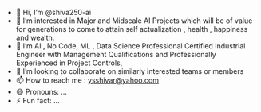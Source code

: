 - 👋 Hi, I’m @shiva250-ai
- 👀 I’m interested in Major and Midscale AI Projects which will be of value for generations to come to attain self actualization , health , happiness and wealth.
- 🌱 I’m  AI , No Code, ML , Data Science Professional Certified Industrial Engineer with Management Qualifications and Professionally Experienced in Project Controls, 
- 💞️ I’m looking to collaborate on similarly interested teams or members
- 📫 How to reach me : ysshivar@yahoo.com
- 😄 Pronouns: ...
- ⚡ Fun fact: ...

<!---
shiva250-ai/shiva250-ai is a ✨ special ✨ repository because its `README.md` (this file) appears on your GitHub profile.
You can click the Preview link to take a look at your changes.
--->
